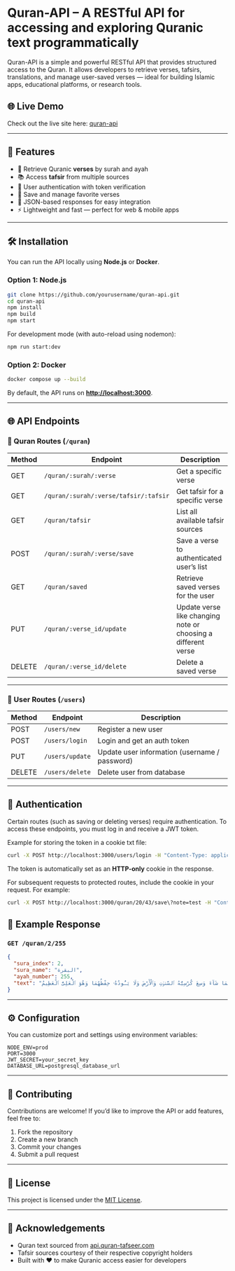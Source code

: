 # Quran-API – A RESTful API for accessing and exploring Quranic text programmatically

Quran-API is a simple and powerful RESTful API that provides structured access to the Quran. It allows developers to retrieve verses, tafsirs, translations, and manage user-saved verses — ideal for building Islamic apps, educational platforms, or research tools.

## 🌐 Live Demo

Check out the live site here: [quran-api](https://quran-api-azure-eight.vercel.app/)

---

## 🚀 Features

* 📖 Retrieve Quranic **verses** by surah and ayah
* 📚 Access **tafsir** from multiple sources
* 🔐 User authentication with token verification
* 💾 Save and manage favorite verses
* 🧭 JSON-based responses for easy integration
* ⚡ Lightweight and fast — perfect for web & mobile apps

---

## 🛠 Installation

You can run the API locally using **Node.js** or **Docker**.

### Option 1: Node.js

```bash
git clone https://github.com/yourusername/quran-api.git
cd quran-api
npm install
npm build
npm start
```

For development mode (with auto-reload using nodemon):

```bash
npm run start:dev
```

### Option 2: Docker

```bash
docker compose up --build
```

By default, the API runs on **[http://localhost:3000](http://localhost:3000)**.

---

## 🌐 API Endpoints

### 📖 Quran Routes (`/quran`)

| Method | Endpoint                              | Description                               |
| ------ | ------------------------------------- | ----------------------------------------- |
| GET    | `/quran/:surah/:verse`                | Get a specific verse                      |
| GET    | `/quran/:surah/:verse/tafsir/:tafsir` | Get tafsir for a specific verse           |
| GET    | `/quran/tafsir`                       | List all available tafsir sources         |
| POST   | `/quran/:surah/:verse/save`           | Save a verse to authenticated user’s list |
| GET    | `/quran/saved`                        | Retrieve saved verses for the user        |
| PUT    | `/quran/:verse_id/update`             | Update verse like changing note or choosing a different verse  |
| DELETE | `/quran/:verse_id/delete`             | Delete a saved verse                      |

---

### 👤 User Routes (`/users`)

| Method | Endpoint        | Description                  |
| ------ | --------------- | ---------------------------- |
| POST   | `/users/new`    | Register a new user          |
| POST   | `/users/login`  | Login and get an auth token  |
| PUT    | `/users/update` | Update user information (username / password) |
| DELETE | `/users/delete` | Delete user from database |

---

## 🔐 Authentication

Certain routes (such as saving or deleting verses) require authentication.
To access these endpoints, you must log in and receive a JWT token.

Example for storing the token in a cookie txt file:

```bash
curl -X POST http://localhost:3000/users/login -H "Content-Type: application/json" -d '{"username": "bob", "password": "password123"}' -c cookie.txt
```

The token is automatically set as an **HTTP-only** cookie in the response.

For subsequent requests to protected routes, include the cookie in your request. For example:

```bash
curl -X POST http://localhost:3000/quran/20/43/save\?note=test -H "Content-Type: application/json" -b cookie.txt
```

## 🧪 Example Response

### `GET /quran/2/255`

```json
{
  "sura_index": 2,
  "sura_name": "البقرة",
  "ayah_number": 255,
  "text": "ٱللَّهُ لَآ إِلَٰهَ إِلَّا هُوَ ٱلْحَىُّ ٱلْقَيُّومُ لَا تَأْخُذُهُۥ سِنَةٌ وَلَا نَوْمٌ لَّهُۥ مَا فِى ٱلسَّمَٰوَٰتِ وَمَا فِى ٱلْأَرْضِ مَن ذَا ٱلَّذِى يَشْفَعُ عِندَهُۥٓ إِلَّا بِإِذْنِهِۦ يَعْلَمُ مَا بَيْنَ أَيْدِيهِمْ وَمَا خَلْفَهُمْ وَلَا يُحِيطُونَ بِشَىْءٍ مِّنْ عِلْمِهِۦٓ إِلَّا بِمَا شَآءَ وَسِعَ كُرْسِيُّهُ ٱلسَّمَٰوَٰتِ وَٱلْأَرْضَ وَلَا يَـُٔودُهُۥ حِفْظُهُمَا وَهُوَ ٱلْعَلِىُّ ٱلْعَظِيمُ"
}
```

---

## ⚙ Configuration

You can customize port and settings using environment variables:

```text
NODE_ENV=prod
PORT=3000
JWT_SECRET=your_secret_key
DATABASE_URL=postgresql_database_url
```

---

## 🤝 Contributing

Contributions are welcome!
If you’d like to improve the API or add features, feel free to:

1. Fork the repository
2. Create a new branch
3. Commit your changes
4. Submit a pull request

---

## 📜 License

This project is licensed under the [MIT License](./LICENSE).

---

## 🌟 Acknowledgements

* Quran text sourced from [api.quran-tafseer.com](http://api.quran-tafseer.com)
* Tafsir sources courtesy of their respective copyright holders
* Built with ❤️ to make Quranic access easier for developers
